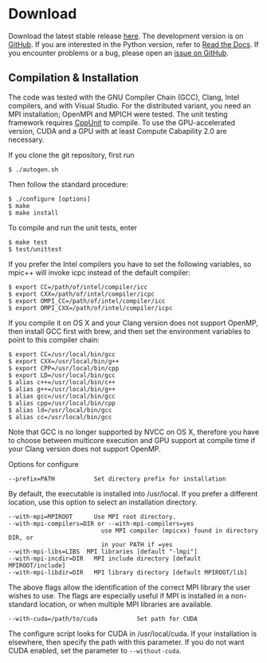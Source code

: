 Download
========
Download the latest stable release [here](https://github.com/trotter_suzuki-mpi/trotter-suzuki-mpi/releases/latest). The development version is on [GitHub](https://github.com/trotter-suzuki-mpi/trotter-suzuki-mpi). If you are interested in the Python version, refer to [Read the Docs](https://trotter-suzuki-mpi.readthedocs.io/). If you encounter problems or a bug, please open an [issue on GitHub](https://github.com/trotter-suzuki-mpi/trotter-suzuki-mpi/issues).

Compilation & Installation
--------------------------
The code was tested with the GNU Compiler Chain (GCC), Clang, Intel compilers, and with Visual Studio. For the distributed variant, you need an MPI installation; OpenMPI and MPICH were tested. The unit testing framework requires [CppUnit](http://sourceforge.net/projects/cppunit/) to compile. To use the GPU-accelerated version, CUDA and a GPU with at least Compute Cabapility 2.0 are necessary.

If you clone the git repository, first run

    $ ./autogen.sh

Then follow the standard procedure:

    $ ./configure [options]
    $ make
    $ make install

To compile and run the unit tests, enter

    $ make test
    $ test/unittest

If you prefer the Intel compilers you have to set the following variables, so mpic++ will invoke icpc instead of the default compiler:

    $ export CC=/path/of/intel/compiler/icc
    $ export CXX=/path/of/intel/compiler/icpc
    $ export OMPI_CC=/path/of/intel/compiler/icc
    $ export OMPI_CXX=/path/of/intel/compiler/icpc

If you compile it on OS X and your Clang version does not support OpenMP, then install GCC first with brew, and then set the environment variables to point to this compiler chain:

    $ export CC=/usr/local/bin/gcc
    $ export CXX=/usr/local/bin/g++
    $ export CPP=/usr/local/bin/cpp
    $ export LD=/usr/local/bin/gcc
    $ alias c++=/usr/local/bin/c++
    $ alias g++=/usr/local/bin/g++
    $ alias gcc=/usr/local/bin/gcc
    $ alias cpp=/usr/local/bin/cpp
    $ alias ld=/usr/local/bin/gcc
    $ alias cc=/usr/local/bin/gcc

Note that GCC is no longer supported by NVCC on OS X, therefore you have to choose between multicore execution and GPU support at compile time if your Clang version does not support OpenMP.

Options for configure

    --prefix=PATH           Set directory prefix for installation

By default, the executable is installed into /usr/local. If you prefer a
different location, use this option to select an installation
directory.

    --with-mpi=MPIROOT      Use MPI root directory.
    --with-mpi-compilers=DIR or --with-mpi-compilers=yes
                              use MPI compiler (mpicxx) found in directory DIR, or
                              in your PATH if =yes
    --with-mpi-libs=LIBS  MPI libraries [default "-lmpi"]
    --with-mpi-incdir=DIR   MPI include directory [default MPIROOT/include]
    --with-mpi-libdir=DIR   MPI library directory [default MPIROOT/lib]

The above flags allow the identification of the correct MPI library the user wishes to use. The flags are especially useful if MPI is installed in a non-standard location, or when multiple MPI libraries are available.

    --with-cuda=/path/to/cuda           Set path for CUDA

The configure script looks for CUDA in /usr/local/cuda. If your installation is elsewhere, then specify the path with this parameter. If you do not want CUDA enabled, set the parameter to ```--without-cuda```.
